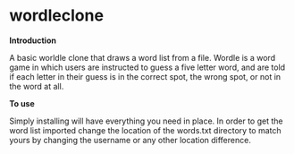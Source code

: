 # wordleclone

**Introduction**

A basic worldle clone that draws a word list from a file. Wordle is a word game in which users are instructed to guess a five letter word, and are told if each letter in their guess is in the correct spot, the wrong spot, or not in the word at all. 

**To use**

Simply installing will have everything you need in place. In order to get the word list imported change the location of the words.txt directory to match yours by changing the username or any other location difference.

